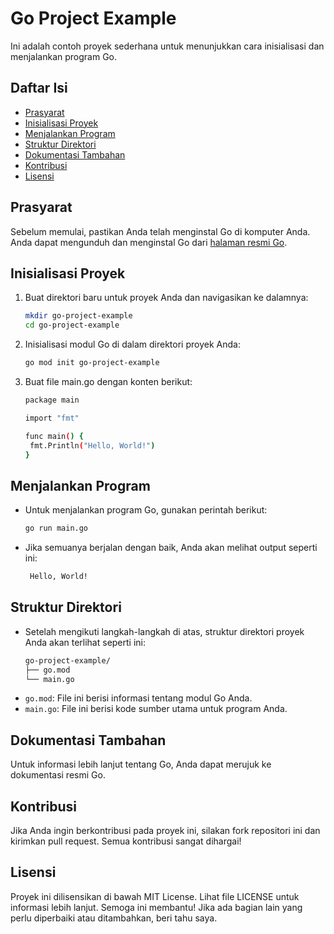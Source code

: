 # Go Project Example

Ini adalah contoh proyek sederhana untuk menunjukkan cara inisialisasi dan menjalankan program Go.

## Daftar Isi

- [Prasyarat](#prasyarat)
- [Inisialisasi Proyek](#inisialisasi-proyek)
- [Menjalankan Program](#menjalankan-program)
- [Struktur Direktori](#struktur-direktori)
- [Dokumentasi Tambahan](#dokumentasi-tambahan)
- [Kontribusi](#kontribusi)
- [Lisensi](#lisensi)

## Prasyarat

Sebelum memulai, pastikan Anda telah menginstal Go di komputer Anda. Anda dapat mengunduh dan menginstal Go dari [halaman resmi Go](https://golang.org/dl/).

## Inisialisasi Proyek

1. Buat direktori baru untuk proyek Anda dan navigasikan ke dalamnya:
   ```sh
   mkdir go-project-example
   cd go-project-example

2. Inisialisasi modul Go di dalam direktori proyek Anda:
   ```sh
   go mod init go-project-example

3. Buat file main.go dengan konten berikut:
   ```sh
   package main

   import "fmt"

   func main() {
    fmt.Println("Hello, World!")
   }

## Menjalankan Program
- Untuk menjalankan program Go, gunakan perintah berikut:
   ```sh
   go run main.go

- Jika semuanya berjalan dengan baik, Anda akan melihat output seperti ini:
  ```sh
   Hello, World!

## Struktur Direktori

- Setelah mengikuti langkah-langkah di atas, struktur direktori proyek Anda akan terlihat seperti ini:
  ```sh
  go-project-example/
  ├── go.mod
  └── main.go

- `go.mod`: File ini berisi informasi tentang modul Go Anda.
- `main.go`: File ini berisi kode sumber utama untuk program Anda.

## Dokumentasi Tambahan

Untuk informasi lebih lanjut tentang Go, Anda dapat merujuk ke dokumentasi resmi Go.

## Kontribusi

Jika Anda ingin berkontribusi pada proyek ini, silakan fork repositori ini dan kirimkan pull request. Semua kontribusi sangat dihargai!

## Lisensi

Proyek ini dilisensikan di bawah MIT License. Lihat file LICENSE untuk informasi lebih lanjut. Semoga ini membantu! Jika ada bagian lain yang perlu diperbaiki atau ditambahkan, beri tahu saya.